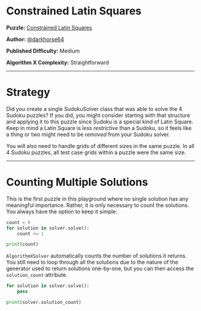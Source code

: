 # Constrained Latin Squares

__Puzzle:__ [Constrained Latin Squares](https://www.codingame.com/training/medium/constrained-latin-squares)

__Author:__ [@darkhorse64](https://www.codingame.com/profile/c9ebe76a83b33730956eda0534d6cad86053292)

__Published Difficulty:__ Medium

__Algorithm X Complexity:__ Straightforward

---

# Strategy

Did you create a single SudokuSolver class that was able to solve the 4 Sudoku puzzles? If you did, you might consider starting with that structure and applying it to this puzzle since Sudoku is a special kind of Latin Square. Keep in mind a Latin Square is _less restrictive_ than a Sudoku, so it feels like a thing or two might need to be _removed_ from your Sudoku solver.

You will also need to handle grids of different sizes in the same puzzle. In all 4 Sudoku puzzles, all test case grids within a puzzle were the same size.

---

# Counting Multiple Solutions

This is the first puzzle in this playground where no single solution has any meaningful importance. Rather, it is only necessary to count the solutions. You always have the option to keep it simple:

```python
count = 0
for solution in solver.solve():
    count += 1

print(count)
```

`AlgorithmXSolver` automatically counts the number of solutions it returns. You still need to loop through all the solutions due to the nature of the generator used to return solutions one-by-one, but you can then access the `solution_count` attribute.

```python
for solution in solver.solve():
    pass

print(solver.solution_count)
```

<BR>
